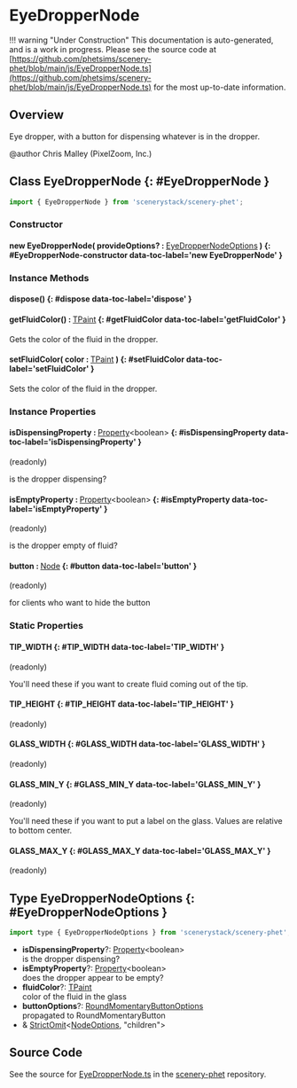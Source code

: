 # EyeDropperNode

!!! warning "Under Construction"
    This documentation is auto-generated, and is a work in progress. Please see the source code at
    [https://github.com/phetsims/scenery-phet/blob/main/js/EyeDropperNode.ts](https://github.com/phetsims/scenery-phet/blob/main/js/EyeDropperNode.ts) for the most up-to-date information.

## Overview

Eye dropper, with a button for dispensing whatever is in the dropper.

@author Chris Malley (PixelZoom, Inc.)

## Class EyeDropperNode {: #EyeDropperNode }


```js
import { EyeDropperNode } from 'scenerystack/scenery-phet';
```
### Constructor

#### new EyeDropperNode( provideOptions? : <span style="font-weight: 400;">[EyeDropperNodeOptions](../scenery-phet/EyeDropperNode.md#EyeDropperNodeOptions)</span> ) {: #EyeDropperNode-constructor data-toc-label='new EyeDropperNode' }

### Instance Methods

#### dispose() {: #dispose data-toc-label='dispose' }

#### getFluidColor() : <span style="font-weight: 400;">[TPaint](../scenery/TPaint.md)</span> {: #getFluidColor data-toc-label='getFluidColor' }

Gets the color of the fluid in the dropper.

#### setFluidColor( color : <span style="font-weight: 400;">[TPaint](../scenery/TPaint.md)</span> ) {: #setFluidColor data-toc-label='setFluidColor' }

Sets the color of the fluid in the dropper.

### Instance Properties

#### isDispensingProperty : <span style="font-weight: 400;">[Property](../axon/Property.md)&lt;<span style="color: hsla(calc(var(--md-hue) + 180deg),80%,40%,1);">boolean</span>&gt;</span> {: #isDispensingProperty data-toc-label='isDispensingProperty' }

(readonly)

is the dropper dispensing?

#### isEmptyProperty : <span style="font-weight: 400;">[Property](../axon/Property.md)&lt;<span style="color: hsla(calc(var(--md-hue) + 180deg),80%,40%,1);">boolean</span>&gt;</span> {: #isEmptyProperty data-toc-label='isEmptyProperty' }

(readonly)

is the dropper empty of fluid?

#### button : <span style="font-weight: 400;">[Node](../scenery/Node.md)</span> {: #button data-toc-label='button' }

(readonly)

for clients who want to hide the button

### Static Properties

#### TIP_WIDTH {: #TIP_WIDTH data-toc-label='TIP_WIDTH' }

(readonly)

You'll need these if you want to create fluid coming out of the tip.

#### TIP_HEIGHT {: #TIP_HEIGHT data-toc-label='TIP_HEIGHT' }

(readonly)

#### GLASS_WIDTH {: #GLASS_WIDTH data-toc-label='GLASS_WIDTH' }

(readonly)

#### GLASS_MIN_Y {: #GLASS_MIN_Y data-toc-label='GLASS_MIN_Y' }

(readonly)

You'll need these if you want to put a label on the glass. Values are relative to bottom center.

#### GLASS_MAX_Y {: #GLASS_MAX_Y data-toc-label='GLASS_MAX_Y' }

(readonly)



## Type EyeDropperNodeOptions {: #EyeDropperNodeOptions }


```js
import type { EyeDropperNodeOptions } from 'scenerystack/scenery-phet';
```


- **isDispensingProperty**?: [Property](../axon/Property.md)&lt;<span style="color: hsla(calc(var(--md-hue) + 180deg),80%,40%,1);">boolean</span>&gt;
<br>  is the dropper dispensing?
- **isEmptyProperty**?: [Property](../axon/Property.md)&lt;<span style="color: hsla(calc(var(--md-hue) + 180deg),80%,40%,1);">boolean</span>&gt;
<br>  does the dropper appear to be empty?
- **fluidColor**?: [TPaint](../scenery/TPaint.md)
<br>  color of the fluid in the glass
- **buttonOptions**?: [RoundMomentaryButtonOptions](../sun/RoundMomentaryButton.md#RoundMomentaryButtonOptions)
<br>  propagated to RoundMomentaryButton
- &amp; [StrictOmit](../phet-core/StrictOmit.md)&lt;[NodeOptions](../scenery/Node.md#NodeOptions), "children"&gt;




## Source Code

See the source for [EyeDropperNode.ts](https://github.com/phetsims/scenery-phet/blob/main/js/EyeDropperNode.ts) in the [scenery-phet](https://github.com/phetsims/scenery-phet) repository.
